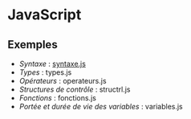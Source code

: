 # JavaScript

## Exemples

- *Syntaxe* : [syntaxe.js](https://github.com/unzerozeroun/programmer/blob/main/javascript/syntaxe.js)
- *Types* : types.js
- *Opérateurs* : operateurs.js
- *Structures de contrôle* : structrl.js
- *Fonctions* : fonctions.js
- *Portée et durée de vie des variables* : variables.js
